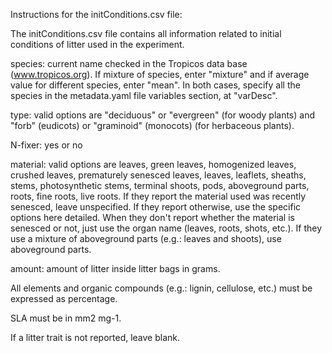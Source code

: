 Instructions for the initConditions.csv file:

The initConditions.csv file contains all information related to initial conditions of litter used in the experiment.

species: current name checked in the Tropicos data base (www.tropicos.org). If mixture of species, enter "mixture" and if average value for different species, enter "mean". In both cases, specify all the species in the metadata.yaml file variables section, at "varDesc".

type: valid options are "deciduous" or "evergreen" (for woody plants) and "forb" (eudicots) or "graminoid" (monocots) (for herbaceous plants).

N-fixer: yes or no

material: valid options are leaves, green leaves, homogenized leaves, crushed leaves, prematurely senesced leaves, leaves, leaflets, sheaths, stems, photosynthetic stems, terminal shoots, pods, aboveground parts, roots, fine roots, live roots. If they report the material used was recently senesced, leave unspecified. If they report otherwise, use the specific options here detailed. When they don't report whether the material is senesced or not, just use the organ name (leaves, roots, shots, etc.). If they use a mixture of aboveground parts (e.g.: leaves and shoots), use aboveground parts.

amount: amount of litter inside litter bags in grams.

All elements and organic compounds (e.g.: lignin, cellulose, etc.) must be expressed as percentage.

SLA must be in mm2 mg-1.

If a litter trait is not reported, leave blank.

